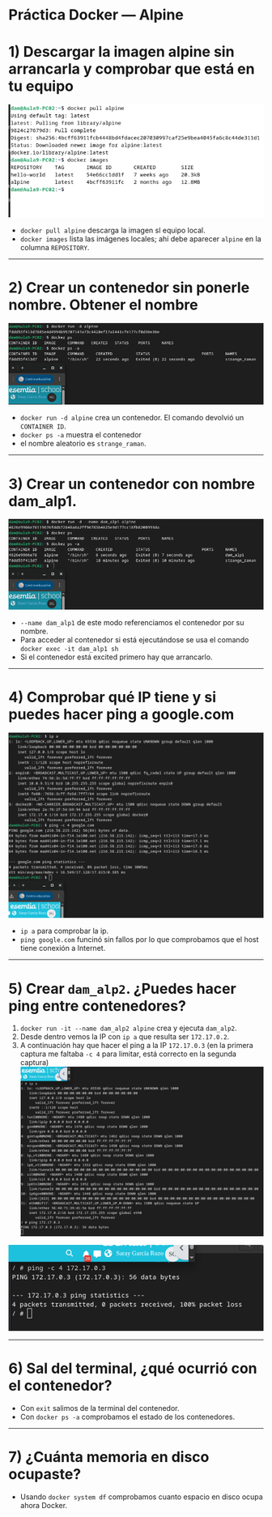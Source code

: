 # Práctica Docker — Alpine 

# 1) Descargar la imagen alpine sin arrancarla y comprobar que está en tu equipo

![1.DescargaAlpine.png](img%2F1.DescargaAlpine.png)


* `docker pull alpine` descarga la imagen sl equipo local. 
* `docker images` lista las imágenes locales; ahí debe aparecer `alpine` en la columna `REPOSITORY`.

---
# 2) Crear un contenedor sin ponerle nombre. Obtener el nombre

![2.CrearContenedorSinNombre.png](img%2F2.CrearContenedorSinNombre.png)

* `docker run -d alpine` crea un contenedor. El comando devolvió un `CONTAINER ID`.
* `docker ps -a` muestra el contenedor 
* el nombre aleatorio es `strange_raman`.

---

# 3) Crear un contenedor con nombre dam_alp1.


![3.CrearContenedorConNombre.png](img%2F3.CrearContenedorConNombre.png)

* `--name dam_alp1` de este modo referenciamos el contenedor por su nombre.
* Para acceder al contenedor si está ejecutándose se usa el comando `docker exec -it dam_alp1 sh`
* Si el contenedor está excited primero hay que arrancarlo.



---

# 4) Comprobar qué IP tiene y si puedes hacer ping a google.com
![4.IPyPINaGoogle.png](img%2F4.IPyPINaGoogle.png)


* `ip a` para comprobar la ip.
* `ping google.com` funcinó sin fallos por lo que comprobamos que el host tiene conexión a Internet.



---

# 5) Crear `dam_alp2`. ¿Puedes hacer ping entre contenedores?

1. `docker run -it --name dam_alp2 alpine` crea y ejecuta `dam_alp2`.
2. Desde dentro vemos la IP con `ip a` que resulta ser `172.17.0.2`.
3. A continuación hay que hacer el ping a la IP `172.17.0.3` (en la primera captura me faltaba `-c 4` para limitar, está correcto en la segunda captura)
![5.PinEntreContenedores.png](img%2F5.PinEntreContenedores.png)

![5.1.Pin.png](img%2F5.1.Pin.png)

---

# 6) Sal del terminal, ¿qué ocurrió con el contenedor?


* Con `exit` salimos de la terminal del contenedor.
* Con `docker ps -a` comprobamos el estado de los contenedores.

---

# 7) ¿Cuánta memoria en disco ocupaste?

* Usando `docker system df` comprobamos cuanto espacio en disco ocupa ahora Docker.

